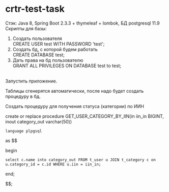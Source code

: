 # crtr-test-task
Стэк: Java 8, Spring Boot 2.3.3 + thymeleaf + lombok, БД postgresql 11.9  
Скрипты для базы:  
1) Создать пользователя  
CREATE USER test WITH PASSWORD 'test';  
2) Создать бд, с которой будем работать  
CREATE DATABASE test;  
3) Дать права на бд пользователю  
GRANT ALL PRIVILEGES ON DATABASE test to test;  
<br />
Запустить приложение.

Таблицы сгенерятся автоматически, после надо будет создать процедуру в бд.

Создать процедуру для получения статуса (категории) по ИИН

create or replace procedure GET_USER_CATEGORY_BY_IIN(in iin_in BIGINT, inout category_out varchar(50))

    language plpgsql

as $$

begin

    select c.name into category_out FROM t_user u JOIN t_category c on u.category_id = c.id WHERE u.iin = iin_in;

end;

$$;

